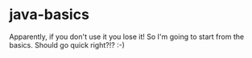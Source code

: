 # java-basics
Apparently, if you don't use it you lose it! So I'm going to start from the basics. Should go quick right?!? :-)

